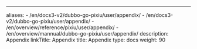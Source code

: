 ---
aliases:
    - /en/docs3-v2/dubbo-go-pixiu/user/appendix/
    - /en/docs3-v2/dubbo-go-pixiu/user/appendix/
    - /en/overview/reference/pixiu/user/appendix/
    - /en/overview/mannual/dubbo-go-pixiu/user/appendix/
description: Appendix
linkTitle: Appendix
title: Appendix
type: docs
weight: 90
###
